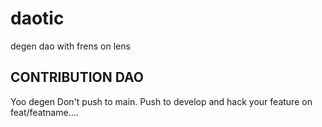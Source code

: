 # daotic
degen dao with frens on lens


## CONTRIBUTION DAO  

Yoo degen
Don't push to main. 
Push to develop and hack your feature on feat/featname....
